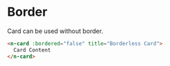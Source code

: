 # Border
Card can be used without border.
```html
<n-card :bordered="false" title="Borderless Card">
  Card Content
</n-card>
```